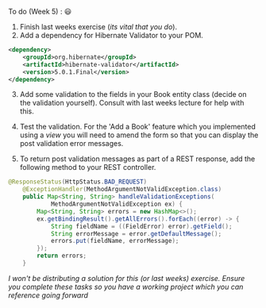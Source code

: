 To do (Week 5) : :smiley:
 
1. Finish last weeks exercise (*its vital that you do*).
2. Add a dependency for Hibernate Validator to your POM.
```xml
<dependency>
    <groupId>org.hibernate</groupId>
    <artifactId>hibernate-validator</artifactId>
    <version>5.0.1.Final</version>
</dependency>
```
3. Add some validation to the fields in your Book entity class (decide on the validation yourself). Consult with last weeks lecture for help with this.
 
4. Test the validation. For the 'Add a Book' feature which you implemented using a *view* you will need to amend the form so that you can display the post validation error messages.
 
5. To return post validation messages as part of a REST response, add the following method to your REST controller.
 
```java
@ResponseStatus(HttpStatus.BAD_REQUEST)
    @ExceptionHandler(MethodArgumentNotValidException.class)
    public Map<String, String> handleValidationExceptions(
            MethodArgumentNotValidException ex) {
        Map<String, String> errors = new HashMap<>();
        ex.getBindingResult().getAllErrors().forEach((error) -> {
            String fieldName = ((FieldError) error).getField();
            String errorMessage = error.getDefaultMessage();
            errors.put(fieldName, errorMessage);
        });
        return errors;
    }
```
*I won't be distributing a solution for this (or last weeks) exercise. Ensure you complete these tasks so you have a working project which you can reference going forward*
 
 
 
